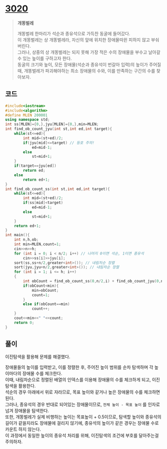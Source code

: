 # [3020](https://www.acmicpc.net/problem/3020)

> __개똥벌레__
>
> 개똥벌레 한마리가 석순과 종유석으로 가득찬 동굴에 들어갔다.  
> 이 개똥벌레는 상 개똥벌레라, 자신의 앞에 위치한 장애물따윈 피하지 않고 부숴버린다.  
> 그러나, 상중의 상 개똥벌레는 되지 못해 가장 적은 수의 장애물을 부수고 날아갈수 있는 높이를 구하고자 한다.  
> 동굴의 크기와 높이, 모든 장애물(석순과 종유석이 번갈아 입력)의 높이가 주어질때, 개똥벌레가 파괴해야하는 최소 장애물의 수와, 이를 만족하는 구간의 수를 찾아보자.  

## 코드

```c++
#include<iostream>
#include<algorithm>
#define MLEN 200001
using namespace std;
int ss[MLEN]={0,},jyu[MLEN]={0,},min=MLEN;
int find_ob_count_jyu(int st,int ed,int target){
    while(st<=ed){
        int mid=(st+ed)/2;
        if(jyu[mid]<=target) // 등호 주의!
            ed=mid-1;
        else
            st=mid+1;
    }
    if(target==jyu[ed])
        return ed;
    else
        return ed+1;
}
int find_ob_count_ss(int st,int ed,int target){
    while(st<=ed){
        int mid=(st+ed)/2;
        if(ss[mid]<target)
            ed=mid-1;
        else
            st=mid+1;
    }
    return ed+1;
}
int main(){
    int n,h,ob;
    int min=MLEN,count=1;
    cin>>n>>h;
    for (int i = 0; i < n/2; i++) // 나머지 0이면 석순, 1이면 종유석
        cin>>ss[i]>>jyu[i];
    sort(ss,ss+n/2,greater<int>()); // 내림차순 정렬
    sort(jyu,jyu+n/2,greater<int>()); // 내림차순 정렬
    for (int i = 1; i <= h; i++)
    {
        int obCount = find_ob_count_ss(0,n/2,i) + find_ob_count_jyu(0,n/2,h-i);
        if(obCount<min){
            min=obCount;
            count=1;
        }
        else if(obCount==min)
            count++;
    }
    cout<<min<<" "<<count;
    return 0;
}
```

## 풀이

이진탐색을 활용해 문제를 해결했다.

장애물들의 높이를 입력받고, 이를 정렬한 후, 주어진 높이 범위를 순차 탐색하며 각 높이마다의 장애물 수를 체크한다.  
이때, 내림차순으로 정렬된 배열의 인덱스를 이용해 장애물의 수를 체크하게 되고, 이진탐색을 활용한다.  
석순의 경우 아래에서 위로 자라므로, 목표 높이와 같거나 높은 장애물의 수를 체크하면 된다.  
그러나, 종유석의 경우 반대로 되어있는 장애물이므로, `전체 높이 - 목표 높이` 를 인자로 넘겨 장애물을 탐색한다.  
또한, 개똥벌레가 실제 비행하는 높이는 목표높이 + 0.5이므로, 탐색할 높이와 종유석의 길이가 같을지라도 장애물에 걸리지 않기에, 종유석의 높이가 같은 경우는 장애물 수로 카운트 하지 않는다.  
이 과정에서 동일한 높이의 종유석 처리를 위해, 이진탐색의 조건에 부호를 달아주는걸 주의하자.  
